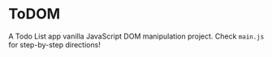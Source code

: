 # ToDOM

A Todo List app vanilla JavaScript DOM manipulation project. Check `main.js` for step-by-step directions!